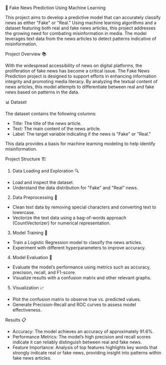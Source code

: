  📰 Fake News Prediction Using Machine Learning

This project aims to develop a predictive model that can accurately classify news as either "Fake" or "Real." Using machine learning algorithms and a dataset featuring both real and fake news articles, this project addresses the growing need for combating misinformation in media. The model leverages text data from the news articles to detect patterns indicative of misinformation.

 Project Overview 📚

With the widespread accessibility of news on digital platforms, the proliferation of fake news has become a critical issue. The Fake News Prediction project is designed to support efforts in enhancing information integrity and promoting media literacy. By analyzing the textual content of news articles, this model attempts to differentiate between real and fake news based on patterns in the data.

 📊 Dataset

The dataset contains the following columns:
- Title: The title of the news article.
- Text: The main content of the news article.
- Label: The target variable indicating if the news is "Fake" or "Real."

This data provides a basis for machine learning modeling to help identify misinformation.

 Project Structure 🏗️

 1. Data Loading and Exploration 🔍
- Load and inspect the dataset.
- Understand the data distribution for "Fake" and "Real" news.

 2. Data Preprocessing 🧹
- Clean text data by removing special characters and converting text to lowercase.
- Vectorize the text data using a bag-of-words approach (CountVectorizer) for numerical representation.

 3. Model Training 🤖
- Train a Logistic Regression model to classify the news articles.
- Experiment with different hyperparameters to improve accuracy.

 4. Model Evaluation 📏
- Evaluate the model’s performance using metrics such as accuracy, precision, recall, and F1-score.
- Visualize results with a confusion matrix and other relevant graphs.

 5. Visualization 📈
- Plot the confusion matrix to observe true vs. predicted values.
- Generate Precision-Recall and ROC curves to assess model effectiveness.

 Results 📋

- Accuracy: The model achieves an accuracy of approximately 91.6%.
- Performance Metrics: The model’s high precision and recall scores indicate it can reliably distinguish between real and fake news.
- Feature Importance: Analysis of top features highlights key words that strongly indicate real or fake news, providing insight into patterns within fake news articles.
